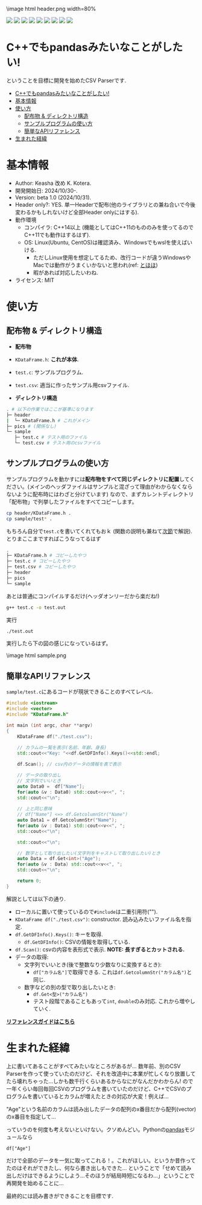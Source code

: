 \image html header.png width=80%

![](https://img.shields.io/badge/csv_parser-green)
![](https://img.shields.io/badge/release-b1.0-green)
![](https://img.shields.io/badge/release-developing-red)
![](https://img.shields.io/badge/implementation-header_only-red)
![](https://img.shields.io/badge/c%2B%2B%20stable%20ver-14%20%7C%2017-blue)
![](https://img.shields.io/badge/compiler-gcc-blue)
![](https://img.shields.io/badge/stable_OS-Linux(ubuntu)-yellow)
![](https://img.shields.io/badge/license-MIT-yellow)
![](https://img.shields.io/badge/developer-Keasha-purple)

# C++でもpandasみたいなことがしたい!

ということを目標に開発を始めたCSV Parserです.

- [C++でもpandasみたいなことがしたい!](#cでもpandasみたいなことがしたい)
- [基本情報](#基本情報)
- [使い方](#使い方)
  - [配布物 \& ディレクトリ構造](#配布物--ディレクトリ構造)
  - [サンプルプログラムの使い方](#サンプルプログラムの使い方)
  - [簡単なAPIリファレンス](#簡単なapiリファレンス)
- [生まれた経緯](#生まれた経緯)

# 基本情報

- Author: Keasha 改め K. Kotera.
- 開発開始日: 2024/10/30-.
- Version: beta 1.0 (2024/10/31).
- Header only?: YES. 単一Headerで配布(他のライブラリとの兼ね合いで今後変わるかもしれないけど全部Header onlyにはする).
- 動作環境
  - コンパイラ: C++14以上 (機能としてはC++11のもののみを使ってるのでC++11でも動作はするはず). 
  - OS: Linux(Ubuntu, CentOS)は確認済み、Windowsでもwslを使えばいける.
    - ただしLinux使用を想定してるため、改行コードが違うWindowsやMacでは動作がうまくいかないと思われ(ref: [とほほ](https://www.tohoho-web.com/wwwxx011.htm))
    - 暇があれば対応したいわね.
- ライセンス: MIT

# 使い方

## 配布物 & ディレクトリ構造

- **配布物**

- `KDataFrame.h`: **これが本体**.
- `test.c`: サンプルプログラム.
- `test.csv`: 適当に作ったサンプル用csvファイル.

- **ディレクトリ構造**

```bash
. # 以下の作業ではここが基準になります
├─ header
|  └─ KDataFrame.h # これがメイン
├─ pics # (関係なし)
└─ sample
   ├─ test.c # テスト用のファイル
   └─ test.csv # テスト用のcsvファイル
```

## サンプルプログラムの使い方

サンプルプログラムを動かすには**配布物をすべて同じディレクトリに配置**してください。(メインのヘッダファイルはサンプルと混ざって理由がわからなくならないように配布時にはわざと分けています)
なので、まずカレントディレクトリ「配布物」で列挙したファイルをすべてコピーします。

```bash
cp header/KDataFrame.h .
cp sample/test* .
```

もちろん自分で`test.c`を書いてくれてもおｋ (関数の説明も兼ねて[次節](#簡単なapiリファレンス)で解説).とりまここまですればこうなってるはず

```bash
. 
├─ KDataFrame.h # コピーしたやつ
├─ test.c # コピーしたやつ
├─ test.csv # コピーしたやつ
├─ header
├─ pics
└─ sample
```

あとは普通にコンパイルするだけ(ヘッダオンリーだから楽だね!)

```bash
g++ test.c -o test.out
```

実行

```bash
./test.out
```

実行したら下の図の感じになっているはず。

\image html sample.png

## 簡単なAPIリファレンス

`sample/test.c`にあるコードが現状できることのすべてレベル.

```c++
#include <iostream>
#include <vector>
#include "KDataFrame.h"

int main (int argc, char **argv)
{
    KDataFrame df("./test.csv");
    
    // カラムの一覧を表示(名前、年齢、身長)
    std::cout<<"Key: "<<df.GetDFInfo().Keys()<<std::endl; 

    df.Scan(); // csv内のデータの情報を表で表示

    // データの取り出し
    // 文字列でいいとき
    auto Data0 =  df["Name"];
    for(auto &v : Data0) std::cout<<v<<", ";
    std::cout<<"\n";
    
    // 上と同じ意味
    // df["Name"] <=> df.GetcolumnStr("Name")
    auto Data1 = df.GetcolumnStr("Name");
    for(auto &v : Data1) std::cout<<v<<", ";
    std::cout<<"\n";

    std::cout<<"\n";

    // 数字として取り出したい(文字列をキャストして取り出したい)とき
    auto Data = df.Get<int>("Age");
    for(auto &v : Data) std::cout<<v<<", ";
    std::cout<<"\n";

    return 0;
}
```

解説としては以下の通り.

- ローカルに置いて使っているので`#include`は二重引用符("").
- `KDataFrame df("./test.csv")`: constructor. 読み込みたいファイル名を指定.
- `df.GetDFInfo().Keys()`: キーを取得.
    - `df.GetDFInfo()`: CSVの情報を取得している.
- `df.Scan()`: csvの内容を表形式で表示. **NOTE: 長すぎるとカットされる.**
- データの取得:
    - 文字列でいいとき(後で整数なり少数なりに変換するとき):
        - `df["カラム名"]`で取得できる. これは`df.GetcolumnStr("カラム名")`と同じ.
    - 数字などの別の型で取り出したいとき:
        - `df.Get<型>("カラム名")`
        - テスト段階であることもあって`int`, `double`のみ対応. これから増やしていく.

[**リファレンスガイドはこちら**](https://kyasya.github.io/Pandas-like-csv-parser/) 

# 生まれた経緯

上に書いてあることがすべてみたいなところがあるが…
数年前、別のCSV Parserを作って使っていたのだけど、それを改造中に本業が忙しくなり放置してたら壊れちゃった…しかも数千行くらいあるからなにがなんだかわからん!
ので一年くらい毎回毎回CSVのプログラムを書いていたのだけど、C++でCSVのプログラムを書いているとカラムが増えたときの対応が大変！例えば…

"Age"という名前のカラムは読み出したデータの配列のx番目だから配列(vector)のx番目を指定して…

っていうのを何度も考えないといけない。クソめんどい。Pythonの[pandas](https://pandas.pydata.org/)モジュールなら

```
df["Age"]
```

だけで全部のデータを一気に取ってこれる！。これがほしい。というか昔作ってたのはそれができたし、何なら書き出しもできた…
ということで「せめて読み出しだけはできるようにしよう…そのほうが結局時短になるわ…」ということで再開発を始めることに…

最終的には読み書きができることを目標です.